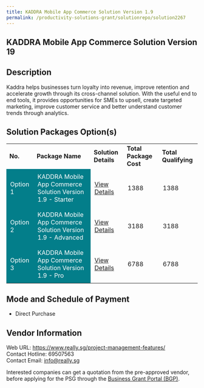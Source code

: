 ```yaml
---
title: KADDRA Mobile App Commerce Solution Version 1.9
permalink: /productivity-solutions-grant/solutionrepo/solution2267
---
```


## KADDRA Mobile App Commerce Solution Version 19

## Description

Kaddra helps businesses turn loyalty into revenue, improve retention and accelerate growth through its cross-channel solution. With the useful end to end tools, it provides opportunities for SMEs to upsell, create targeted marketing, improve customer service and better understand customer trends through analytics.

## Solution Packages Option(s)

<table>
<tr>
<td><b>No.</b></td>
<td><b>Package Name</b></td>
<td><b>Solution Details</b></td>
<td><b>Total Package Cost</b></td>
<td><b>Total Qualifying</b></td>
</tr>
<tr>
<td style='padding: 10px; background-color: #037E8A; color: #FFFFFF;'>Option 1</td>
<td style='padding: 10px; background-color: #037E8A; color: #FFFFFF;'>KADDRA Mobile App Commerce Solution Version 1.9 - Starter</td>
<td style='padding: 10px;'><a href='https://www.gobusiness.gov.sg/images/psg/Kaddra20200564_Desensitised_Annex_3_Part_1.pdf' target='_blank'>View Details</a></td>
<td style='padding: 10px;'>1388</td>
<td style='padding: 10px;'>1388</td>
</tr>
<tr>
<td style='padding: 10px; background-color: #037E8A; color: #FFFFFF;'>Option 2</td>
<td style='padding: 10px; background-color: #037E8A; color: #FFFFFF;'>KADDRA Mobile App Commerce Solution Version 1.9 - Advanced</td>
<td style='padding: 10px;'><a href='https://www.gobusiness.gov.sg/images/psg/Kaddra20200564_Desensitised_Annex_3_Part_2.pdf' target='_blank'>View Details</a></td>
<td style='padding: 10px;'>3188</td>
<td style='padding: 10px;'>3188</td>
</tr>
<tr>
<td style='padding: 10px; background-color: #037E8A; color: #FFFFFF;'>Option 3</td>
<td style='padding: 10px; background-color: #037E8A; color: #FFFFFF;'>KADDRA Mobile App Commerce Solution Version 1.9 - Pro</td>
<td style='padding: 10px;'><a href='https://www.gobusiness.gov.sg/images/psg/Kaddra20200564_Desensitised_Annex_3_Part_3.pdf' target='_blank'>View Details</a></td>
<td style='padding: 10px;'>6788</td>
<td style='padding: 10px;'>6788</td>
</tr>
</table>

## Mode and Schedule of Payment

 - Direct Purchase

## Vendor Information

 Web URL: https://www.really.sg/project-management-features/ <br>Contact Hotline: 69507563 <br>Contact Email: info@really.sg <br>

Interested companies can get a quotation from the pre-approved vendor, before applying for the PSG through the <a href='https://www.businessgrants.gov.sg/' target='_blank' rel='noopener'>Business Grant Portal (BGP)</a>.

<script src="/jquery/resize-tables.js"></script>

